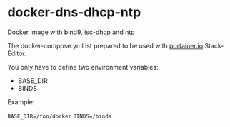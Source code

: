 # docker-dns-dhcp-ntp
Docker image with bind9, isc-dhcp and ntp

The docker-compose.yml ist prepared to be used with [portainer.io](https://www.portainer.io) Stack-Editor.

You only have to define two environment variables:

* BASE_DIR
* BINDS

Example:

`BASE_DIR=/foo/docker`
`BINDS=/binds
`
